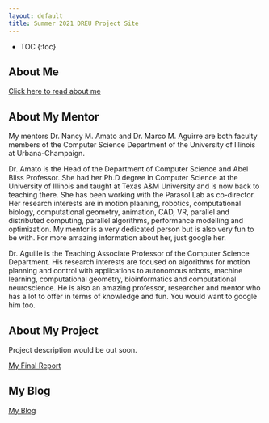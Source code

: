 ```yaml
---
layout: default
title: Summer 2021 DREU Project Site
---
```


* TOC
{:toc}

## About Me

[Click here to read about me](files/Aboutme.docx)

## About My Mentor

My mentors Dr. Nancy M. Amato and Dr. Marco M. Aguirre are both faculty members of the Computer Science Department of the University of Illinois at Urbana-Champaign. 

Dr. Amato is the Head of the Department of Computer Science and Abel Bliss Professor. She had her Ph.D degree in Computer Science at the University of Illinois and taught at Texas A&M University and is now back to teaching there. She has been working with the Parasol Lab as co-director. Her research interests are in motion plaaning, robotics, computational biology, computational geometry, animation, CAD, VR, parallel and distributed computing, parallel algorithms, performance modelling and optimization. My mentor is a very dedicated person but is also very fun to be with. For more amazing information about her, just google her. 

Dr. Aguille is the Teaching Associate Professor of the Computer Science Department. His research interests are focused on algorithms for motion planning and control with applications to autonomous robots, machine learning, computational geometry, bioinformatics and computational neuroscience. He is also an amazing professor, researcher and mentor who has a lot to offer in terms of knowledge and fun. You would want to google him too. 

## About My Project

Project description would be out soon.

[My Final Report](files/finalreport.pdf)

## My Blog

[My Blog](blog.html)
